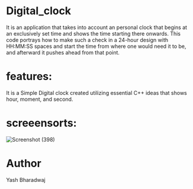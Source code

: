 # Digital_clock
It is an application that takes into account an personal clock that begins at an exclusively set time and shows the time starting there onwards. This code portrays how to make such a check in a 24-hour design with HH:MM:SS spaces and start the time from where one would need it to be, and afterward it pushes ahead from that point.   
# features:
It is a Simple Digital clock created utilizing essential C++ ideas that shows hour, moment, and second.
# screeensorts:
![Screenshot (398)](https://user-images.githubusercontent.com/62562859/130399024-06051fbd-0a4b-491a-ad59-80a4f61e16a9.png)

# Author
Yash Bharadwaj
